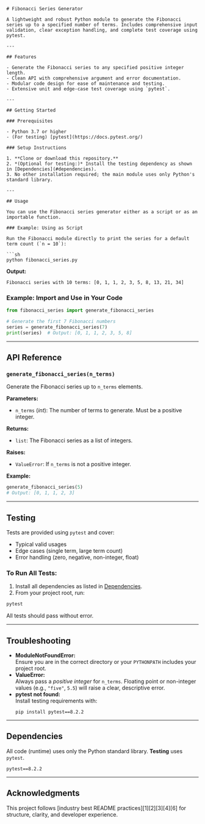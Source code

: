 ```
# Fibonacci Series Generator

A lightweight and robust Python module to generate the Fibonacci series up to a specified number of terms. Includes comprehensive input validation, clear exception handling, and complete test coverage using pytest.

---

## Features

- Generate the Fibonacci series to any specified positive integer length.
- Clean API with comprehensive argument and error documentation.
- Modular code design for ease of maintenance and testing.
- Extensive unit and edge-case test coverage using `pytest`.

---

## Getting Started

### Prerequisites

- Python 3.7 or higher
- (For testing) [pytest](https://docs.pytest.org/)

### Setup Instructions

1. **Clone or download this repository.**
2. *(Optional for testing:)* Install the testing dependency as shown in [Dependencies](#dependencies).
3. No other installation required; the main module uses only Python's standard library.

---

## Usage

You can use the Fibonacci series generator either as a script or as an importable function.

### Example: Using as Script

Run the Fibonacci module directly to print the series for a default term count (`n = 10`):

```sh
python fibonacci_series.py
```

**Output:**
```
Fibonacci series with 10 terms: [0, 1, 1, 2, 3, 5, 8, 13, 21, 34]
```

### Example: Import and Use in Your Code

```python
from fibonacci_series import generate_fibonacci_series

# Generate the first 7 Fibonacci numbers
series = generate_fibonacci_series(7)
print(series)  # Output: [0, 1, 1, 2, 3, 5, 8]
```

---

## API Reference

### `generate_fibonacci_series(n_terms)`

Generate the Fibonacci series up to `n_terms` elements.

**Parameters:**
- `n_terms` (*int*): The number of terms to generate. Must be a positive integer.

**Returns:**
- `list`: The Fibonacci series as a list of integers.

**Raises:**
- `ValueError`: If `n_terms` is not a positive integer.

**Example:**
```python
generate_fibonacci_series(5)
# Output: [0, 1, 1, 2, 3]
```

---

## Testing

Tests are provided using `pytest` and cover:
- Typical valid usages
- Edge cases (single term, large term count)
- Error handling (zero, negative, non-integer, float)

### To Run All Tests:

1. Install all dependencies as listed in [Dependencies](#dependencies).
2. From your project root, run:

```sh
pytest
```

All tests should pass without error.

---

## Troubleshooting

- **ModuleNotFoundError:**  
  Ensure you are in the correct directory or your `PYTHONPATH` includes your project root.
- **ValueError:**  
  Always pass a *positive integer* for `n_terms`. Floating point or non-integer values (e.g., `"five"`, `5.5`) will raise a clear, descriptive error.
- **pytest not found:**  
  Install testing requirements with:
  ```
  pip install pytest==8.2.2
  ```

---

## Dependencies

All code (runtime) uses only the Python standard library. **Testing** uses `pytest`.

```text
pytest==8.2.2
```

---

## Acknowledgments

This project follows [industry best README practices][1][2][3][4][6] for structure, clarity, and developer experience.
```